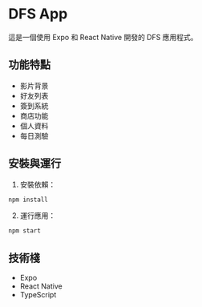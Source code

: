 # DFS App

這是一個使用 Expo 和 React Native 開發的 DFS 應用程式。

## 功能特點

- 影片背景
- 好友列表
- 簽到系統
- 商店功能
- 個人資料
- 每日測驗

## 安裝與運行

1. 安裝依賴：
```bash
npm install
```

2. 運行應用：
```bash
npm start
```

## 技術棧

- Expo
- React Native
- TypeScript
